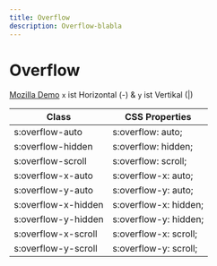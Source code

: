```yaml
---
title: Overflow
description: Overflow-blabla
---
```


<!-- markdownlint-disable MD033 -->

# Overflow <!-- {docsify-ignore} -->

[Mozilla Demo](https://developer.mozilla.org/en-US/docs/Web/CSS/overflow?retiredLocale=de)
`x` ist Horizontal (-) & `y` ist Vertikal (|)

<div class="demo__table--scrollable">
  <table class="table table--code">
    <thead class="table__sticky">
      <tr class="s:text-left"><th><div class="thead-border">Class</div></th><th><div class="thead-border">CSS Properties</div></th></tr>
    </thead>
    <tbody>
      <tr><td>s:overflow-auto</td><td>s:overflow: auto;</td></tr>
      <tr><td>s:overflow-hidden</td><td>s:overflow: hidden;</td></tr>
      <tr><td>s:overflow-scroll</td><td>s:overflow: scroll;</td></tr>
      <tr><td>s:overflow-x-auto</td><td>s:overflow-x: auto;</td></tr>
      <tr><td>s:overflow-y-auto</td><td>s:overflow-y: auto;</td></tr>
      <tr><td>s:overflow-x-hidden</td><td>s:overflow-x: hidden;</td></tr>
      <tr><td>s:overflow-y-hidden</td><td>s:overflow-y: hidden;</td></tr>
      <tr><td>s:overflow-x-scroll</td><td>s:overflow-x: scroll;</td></tr>
      <tr><td>s:overflow-y-scroll</td><td>s:overflow-y: scroll;</td></tr>
    </tbody>
  </table>
</div>
